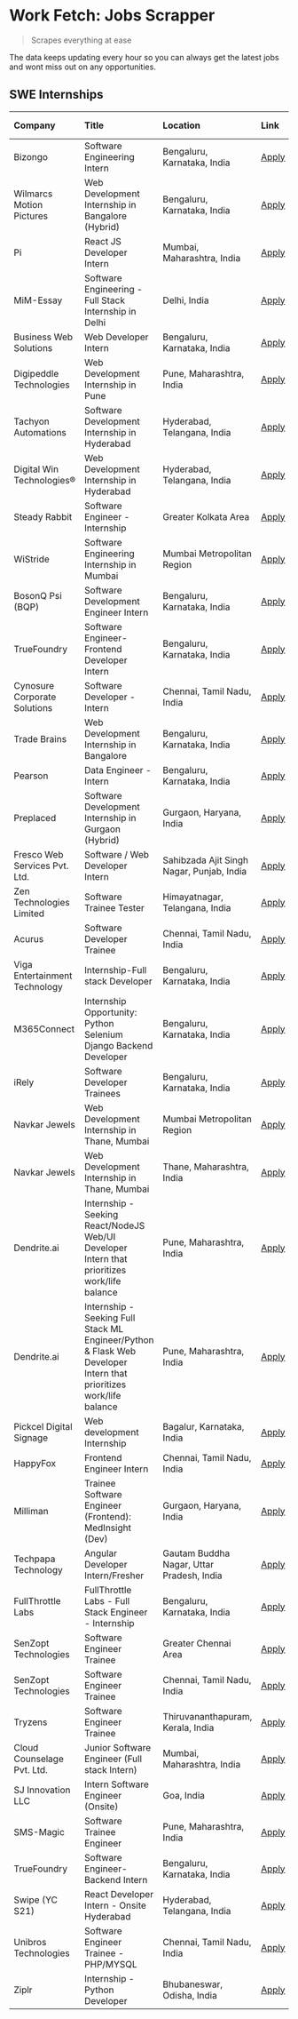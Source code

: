 # Work Fetch: Jobs Scrapper
> Scrapes everything at ease

The data keeps updating every hour so you can always get the latest jobs and wont miss out on any opportunities.

## SWE Internships
<!--START_SECTION:workfetch-->
| Company                       | Title                                                                                                              | Location                                  | Link                                                                                                                                                                                                                                                                                                                          | Date Posted   |
|:------------------------------|:-------------------------------------------------------------------------------------------------------------------|:------------------------------------------|:------------------------------------------------------------------------------------------------------------------------------------------------------------------------------------------------------------------------------------------------------------------------------------------------------------------------------|:--------------|
| Bizongo                       | Software Engineering Intern                                                                                        | Bengaluru, Karnataka, India               | [Apply](https://in.linkedin.com/jobs/view/software-engineering-intern-at-bizongo-3903940503?position=25&pageNum=0&refId=gq4D0fpSeMlMjaZJwjmLzA%3D%3D&trackingId=K8EPG8vktY5EYm14O8rjtQ%3D%3D&trk=public_jobs_jserp-result_search-card)                                                                                        | 2024-04-17    |
| Wilmarcs Motion Pictures      | Web Development Internship in Bangalore (Hybrid)                                                                   | Bengaluru, Karnataka, India               | [Apply](https://in.linkedin.com/jobs/view/web-development-internship-in-bangalore-hybrid-at-wilmarcs-motion-pictures-3904333111?position=47&pageNum=0&refId=gq4D0fpSeMlMjaZJwjmLzA%3D%3D&trackingId=SgRKlEKSeqbsWf2cG2C2Jw%3D%3D&trk=public_jobs_jserp-result_search-card)                                                    | 2024-04-17    |
| Pi                            | React JS Developer Intern                                                                                          | Mumbai, Maharashtra, India                | [Apply](https://in.linkedin.com/jobs/view/react-js-developer-intern-at-pi-3899047743?position=53&pageNum=0&refId=gq4D0fpSeMlMjaZJwjmLzA%3D%3D&trackingId=Z2HuaAUw4C8NxEUnacEKuA%3D%3D&trk=public_jobs_jserp-result_search-card)                                                                                               | 2024-04-16    |
| MiM-Essay                     | Software Engineering - Full Stack Internship in Delhi                                                              | Delhi, India                              | [Apply](https://in.linkedin.com/jobs/view/software-engineering-full-stack-internship-in-delhi-at-mim-essay-3901647332?position=23&pageNum=0&refId=gq4D0fpSeMlMjaZJwjmLzA%3D%3D&trackingId=X0FVq7DAOwxqi3DSRsoPCA%3D%3D&trk=public_jobs_jserp-result_search-card)                                                              | 2024-04-15    |
| Business Web Solutions        | Web Developer Intern                                                                                               | Bengaluru, Karnataka, India               | [Apply](https://in.linkedin.com/jobs/view/web-developer-intern-at-business-web-solutions-3897552404?position=18&pageNum=0&refId=gq4D0fpSeMlMjaZJwjmLzA%3D%3D&trackingId=h42EIAbshJGTlElsHzhgxg%3D%3D&trk=public_jobs_jserp-result_search-card)                                                                                | 2024-04-13    |
| Digipeddle Technologies       | Web Development Internship in Pune                                                                                 | Pune, Maharashtra, India                  | [Apply](https://in.linkedin.com/jobs/view/web-development-internship-in-pune-at-digipeddle-technologies-3898605884?position=40&pageNum=0&refId=gq4D0fpSeMlMjaZJwjmLzA%3D%3D&trackingId=hlR1IreuQ1baArhyDFMxsA%3D%3D&trk=public_jobs_jserp-result_search-card)                                                                 | 2024-04-13    |
| Tachyon Automations           | Software Development Internship in Hyderabad                                                                       | Hyderabad, Telangana, India               | [Apply](https://in.linkedin.com/jobs/view/software-development-internship-in-hyderabad-at-tachyon-automations-3896969464?position=24&pageNum=0&refId=gq4D0fpSeMlMjaZJwjmLzA%3D%3D&trackingId=LimMJgGWDjGoQhB2ibJaDA%3D%3D&trk=public_jobs_jserp-result_search-card)                                                           | 2024-04-12    |
| Digital Win Technologies®     | Web Development Internship in Hyderabad                                                                            | Hyderabad, Telangana, India               | [Apply](https://in.linkedin.com/jobs/view/web-development-internship-in-hyderabad-at-digital-win-technologies%C2%AE-3893193501?position=50&pageNum=0&refId=gq4D0fpSeMlMjaZJwjmLzA%3D%3D&trackingId=RmD8bcXWu8zrxO9CcB9a3w%3D%3D&trk=public_jobs_jserp-result_search-card)                                                     | 2024-04-10    |
| Steady Rabbit                 | Software Engineer - Internship                                                                                     | Greater Kolkata Area                      | [Apply](https://in.linkedin.com/jobs/view/software-engineer-internship-at-steady-rabbit-3885171077?position=5&pageNum=0&refId=gq4D0fpSeMlMjaZJwjmLzA%3D%3D&trackingId=yQyONa8rjf0UrDokqofeBg%3D%3D&trk=public_jobs_jserp-result_search-card)                                                                                  | 2024-04-08    |
| WiStride                      | Software Engineering Internship in Mumbai                                                                          | Mumbai Metropolitan Region                | [Apply](https://in.linkedin.com/jobs/view/software-engineering-internship-in-mumbai-at-wistride-3888218704?position=10&pageNum=0&refId=gq4D0fpSeMlMjaZJwjmLzA%3D%3D&trackingId=%2FYrF%2FmSkK1e7AITx1XPqIg%3D%3D&trk=public_jobs_jserp-result_search-card)                                                                     | 2024-04-08    |
| BosonQ Psi (BQP)              | Software Development Engineer Intern                                                                               | Bengaluru, Karnataka, India               | [Apply](https://in.linkedin.com/jobs/view/software-development-engineer-intern-at-bosonq-psi-bqp-3888328596?position=22&pageNum=0&refId=gq4D0fpSeMlMjaZJwjmLzA%3D%3D&trackingId=JMKp5721w0qlk4LyQYkJ%2FQ%3D%3D&trk=public_jobs_jserp-result_search-card)                                                                      | 2024-04-06    |
| TrueFoundry                   | Software Engineer- Frontend Developer Intern                                                                       | Bengaluru, Karnataka, India               | [Apply](https://in.linkedin.com/jobs/view/software-engineer-frontend-developer-intern-at-truefoundry-3887320206?position=13&pageNum=0&refId=gq4D0fpSeMlMjaZJwjmLzA%3D%3D&trackingId=vtX5xf7UtXFVt3XvwXh4%2BQ%3D%3D&trk=public_jobs_jserp-result_search-card)                                                                  | 2024-04-05    |
| Cynosure Corporate Solutions  | Software Developer -Intern                                                                                         | Chennai, Tamil Nadu, India                | [Apply](https://in.linkedin.com/jobs/view/software-developer-intern-at-cynosure-corporate-solutions-3884767755?position=14&pageNum=0&refId=gq4D0fpSeMlMjaZJwjmLzA%3D%3D&trackingId=Ved5PRg8GvGAcM6EhKqJ7w%3D%3D&trk=public_jobs_jserp-result_search-card)                                                                     | 2024-04-04    |
| Trade Brains                  | Web Development Internship in Bangalore                                                                            | Bengaluru, Karnataka, India               | [Apply](https://in.linkedin.com/jobs/view/web-development-internship-in-bangalore-at-trade-brains-3885739433?position=34&pageNum=0&refId=gq4D0fpSeMlMjaZJwjmLzA%3D%3D&trackingId=boYwDDHzqR4zY5E6YTUmAQ%3D%3D&trk=public_jobs_jserp-result_search-card)                                                                       | 2024-04-04    |
| Pearson                       | Data Engineer - Intern                                                                                             | Bengaluru, Karnataka, India               | [Apply](https://in.linkedin.com/jobs/view/data-engineer-intern-at-pearson-3884561204?position=56&pageNum=0&refId=gq4D0fpSeMlMjaZJwjmLzA%3D%3D&trackingId=o86nR6CGjbIeqX%2BkDwZk3Q%3D%3D&trk=public_jobs_jserp-result_search-card)                                                                                             | 2024-04-04    |
| Preplaced                     | Software Development Internship in Gurgaon (Hybrid)                                                                | Gurgaon, Haryana, India                   | [Apply](https://in.linkedin.com/jobs/view/software-development-internship-in-gurgaon-hybrid-at-preplaced-3880567870?position=16&pageNum=0&refId=gq4D0fpSeMlMjaZJwjmLzA%3D%3D&trackingId=5KDsObXdII%2FpXXmx3URBmQ%3D%3D&trk=public_jobs_jserp-result_search-card)                                                              | 2024-04-01    |
| Fresco Web Services Pvt. Ltd. | Software / Web Developer Intern                                                                                    | Sahibzada Ajit Singh Nagar, Punjab, India | [Apply](https://in.linkedin.com/jobs/view/software-web-developer-intern-at-fresco-web-services-pvt-ltd-3880552598?position=49&pageNum=0&refId=gq4D0fpSeMlMjaZJwjmLzA%3D%3D&trackingId=Ns%2B3%2F2b1uukftebr3xWMdg%3D%3D&trk=public_jobs_jserp-result_search-card)                                                              | 2024-04-01    |
| Zen Technologies Limited      | Software Trainee Tester                                                                                            | Himayatnagar, Telangana, India            | [Apply](https://in.linkedin.com/jobs/view/software-trainee-tester-at-zen-technologies-limited-3872100214?position=7&pageNum=0&refId=gq4D0fpSeMlMjaZJwjmLzA%3D%3D&trackingId=kyaklY495mZHv3dr5Aa6mA%3D%3D&trk=public_jobs_jserp-result_search-card)                                                                            | 2024-03-26    |
| Acurus                        | Software Developer Trainee                                                                                         | Chennai, Tamil Nadu, India                | [Apply](https://in.linkedin.com/jobs/view/software-developer-trainee-at-acurus-3871400616?position=15&pageNum=0&refId=gq4D0fpSeMlMjaZJwjmLzA%3D%3D&trackingId=rF%2FGq8Bx%2F8GcRhARp2Al0w%3D%3D&trk=public_jobs_jserp-result_search-card)                                                                                      | 2024-03-26    |
| Viga Entertainment Technology | Internship-Full stack Developer                                                                                    | Bengaluru, Karnataka, India               | [Apply](https://in.linkedin.com/jobs/view/internship-full-stack-developer-at-viga-entertainment-technology-3870669789?position=19&pageNum=0&refId=gq4D0fpSeMlMjaZJwjmLzA%3D%3D&trackingId=2oFtl9OEaYlFnRbjvsfWWw%3D%3D&trk=public_jobs_jserp-result_search-card)                                                              | 2024-03-25    |
| M365Connect                   | Internship Opportunity: Python Selenium Django Backend Developer                                                   | Bengaluru, Karnataka, India               | [Apply](https://in.linkedin.com/jobs/view/internship-opportunity-python-selenium-django-backend-developer-at-m365connect-3868219387?position=60&pageNum=0&refId=gq4D0fpSeMlMjaZJwjmLzA%3D%3D&trackingId=yRCTiejv%2FyO3YZP9hlYLcA%3D%3D&trk=public_jobs_jserp-result_search-card)                                              | 2024-03-24    |
| iRely                         | Software Developer Trainees                                                                                        | Bengaluru, Karnataka, India               | [Apply](https://in.linkedin.com/jobs/view/software-developer-trainees-at-irely-3860566039?position=2&pageNum=0&refId=gq4D0fpSeMlMjaZJwjmLzA%3D%3D&trackingId=yZklXV5ZPCNFGGNdGoDigQ%3D%3D&trk=public_jobs_jserp-result_search-card)                                                                                           | 2024-03-18    |
| Navkar Jewels                 | Web Development Internship in Thane, Mumbai                                                                        | Mumbai Metropolitan Region                | [Apply](https://in.linkedin.com/jobs/view/web-development-internship-in-thane-mumbai-at-navkar-jewels-3858080315?position=45&pageNum=0&refId=gq4D0fpSeMlMjaZJwjmLzA%3D%3D&trackingId=VVAc%2FE%2FRwFC9WAmAXtUEnQ%3D%3D&trk=public_jobs_jserp-result_search-card)                                                               | 2024-03-15    |
| Navkar Jewels                 | Web Development Internship in Thane, Mumbai                                                                        | Thane, Maharashtra, India                 | [Apply](https://in.linkedin.com/jobs/view/web-development-internship-in-thane-mumbai-at-navkar-jewels-3858087224?position=52&pageNum=0&refId=gq4D0fpSeMlMjaZJwjmLzA%3D%3D&trackingId=0tXCIwwoSdugswfDNWrcug%3D%3D&trk=public_jobs_jserp-result_search-card)                                                                   | 2024-03-15    |
| Dendrite.ai                   | Internship - Seeking React/NodeJS Web/UI Developer Intern that prioritizes work/life balance                       | Pune, Maharashtra, India                  | [Apply](https://in.linkedin.com/jobs/view/internship-seeking-react-nodejs-web-ui-developer-intern-that-prioritizes-work-life-balance-at-dendrite-ai-3853583200?position=29&pageNum=0&refId=gq4D0fpSeMlMjaZJwjmLzA%3D%3D&trackingId=AKt9zy6Fc6kMN0hOzr%2FHcw%3D%3D&trk=public_jobs_jserp-result_search-card)                   | 2024-03-12    |
| Dendrite.ai                   | Internship - Seeking Full Stack ML Engineer/Python & Flask Web Developer Intern that prioritizes work/life balance | Pune, Maharashtra, India                  | [Apply](https://in.linkedin.com/jobs/view/internship-seeking-full-stack-ml-engineer-python-flask-web-developer-intern-that-prioritizes-work-life-balance-at-dendrite-ai-3853583202?position=57&pageNum=0&refId=gq4D0fpSeMlMjaZJwjmLzA%3D%3D&trackingId=2c0uVKz526SQJXUzqqtAGQ%3D%3D&trk=public_jobs_jserp-result_search-card) | 2024-03-12    |
| Pickcel Digital Signage       | Web development Internship                                                                                         | Bagalur, Karnataka, India                 | [Apply](https://in.linkedin.com/jobs/view/web-development-internship-at-pickcel-digital-signage-3849506118?position=46&pageNum=0&refId=gq4D0fpSeMlMjaZJwjmLzA%3D%3D&trackingId=WlKbrQEOVCep4vlHZ5ue9w%3D%3D&trk=public_jobs_jserp-result_search-card)                                                                         | 2024-03-08    |
| HappyFox                      | Frontend Engineer Intern                                                                                           | Chennai, Tamil Nadu, India                | [Apply](https://in.linkedin.com/jobs/view/frontend-engineer-intern-at-happyfox-3848357951?position=42&pageNum=0&refId=gq4D0fpSeMlMjaZJwjmLzA%3D%3D&trackingId=27RUFkFnJKg6w7vYhZ0SKg%3D%3D&trk=public_jobs_jserp-result_search-card)                                                                                          | 2024-03-07    |
| Milliman                      | Trainee Software Engineer (Frontend): MedInsight (Dev)                                                             | Gurgaon, Haryana, India                   | [Apply](https://in.linkedin.com/jobs/view/trainee-software-engineer-frontend-medinsight-dev-at-milliman-3792874280?position=9&pageNum=0&refId=gq4D0fpSeMlMjaZJwjmLzA%3D%3D&trackingId=lO4maoczzp83a6MbitZgeA%3D%3D&trk=public_jobs_jserp-result_search-card)                                                                  | 2024-03-01    |
| Techpapa Technology           | Angular Developer Intern/Fresher                                                                                   | Gautam Buddha Nagar, Uttar Pradesh, India | [Apply](https://in.linkedin.com/jobs/view/angular-developer-intern-fresher-at-techpapa-technology-3834305862?position=51&pageNum=0&refId=gq4D0fpSeMlMjaZJwjmLzA%3D%3D&trackingId=tYQlz9gSKazJp2oNUVS8ZA%3D%3D&trk=public_jobs_jserp-result_search-card)                                                                       | 2024-02-20    |
| FullThrottle Labs             | FullThrottle Labs - Full Stack Engineer - Internship                                                               | Bengaluru, Karnataka, India               | [Apply](https://in.linkedin.com/jobs/view/fullthrottle-labs-full-stack-engineer-internship-at-fullthrottle-labs-3829636016?position=48&pageNum=0&refId=gq4D0fpSeMlMjaZJwjmLzA%3D%3D&trackingId=TFa5umP3IrZ4FdSmA5PV4g%3D%3D&trk=public_jobs_jserp-result_search-card)                                                         | 2024-02-17    |
| SenZopt Technologies          | Software Engineer Trainee                                                                                          | Greater Chennai Area                      | [Apply](https://in.linkedin.com/jobs/view/software-engineer-trainee-at-senzopt-technologies-3827688781?position=28&pageNum=0&refId=gq4D0fpSeMlMjaZJwjmLzA%3D%3D&trackingId=8twQ35z%2B4vA9CAeFmnEIdg%3D%3D&trk=public_jobs_jserp-result_search-card)                                                                           | 2024-02-12    |
| SenZopt Technologies          | Software Engineer Trainee                                                                                          | Chennai, Tamil Nadu, India                | [Apply](https://in.linkedin.com/jobs/view/software-engineer-trainee-at-senzopt-technologies-3827686880?position=43&pageNum=0&refId=gq4D0fpSeMlMjaZJwjmLzA%3D%3D&trackingId=Ra7Zy34H15rE0PUrHT9%2FrQ%3D%3D&trk=public_jobs_jserp-result_search-card)                                                                           | 2024-02-12    |
| Tryzens                       | Software Engineer Trainee                                                                                          | Thiruvananthapuram, Kerala, India         | [Apply](https://in.linkedin.com/jobs/view/software-engineer-trainee-at-tryzens-3809363491?position=30&pageNum=0&refId=gq4D0fpSeMlMjaZJwjmLzA%3D%3D&trackingId=t9BIxhnMDE5blFJ1GnF2Cg%3D%3D&trk=public_jobs_jserp-result_search-card)                                                                                          | 2024-01-18    |
| Cloud Counselage Pvt. Ltd.    | Junior Software Engineer (Full stack Intern)                                                                       | Mumbai, Maharashtra, India                | [Apply](https://in.linkedin.com/jobs/view/junior-software-engineer-full-stack-intern-at-cloud-counselage-pvt-ltd-3803132814?position=21&pageNum=0&refId=gq4D0fpSeMlMjaZJwjmLzA%3D%3D&trackingId=bqYbl8t0IuFHB8ujgJHfcg%3D%3D&trk=public_jobs_jserp-result_search-card)                                                        | 2024-01-11    |
| SJ Innovation LLC             | Intern Software Engineer (Onsite)                                                                                  | Goa, India                                | [Apply](https://in.linkedin.com/jobs/view/intern-software-engineer-onsite-at-sj-innovation-llc-3799959011?position=37&pageNum=0&refId=gq4D0fpSeMlMjaZJwjmLzA%3D%3D&trackingId=yTVlxNcHyNopA%2FL44%2BmeGA%3D%3D&trk=public_jobs_jserp-result_search-card)                                                                      | 2024-01-11    |
| SMS-Magic                     | Software Trainee Engineer                                                                                          | Pune, Maharashtra, India                  | [Apply](https://in.linkedin.com/jobs/view/software-trainee-engineer-at-sms-magic-3761409781?position=26&pageNum=0&refId=gq4D0fpSeMlMjaZJwjmLzA%3D%3D&trackingId=L5%2F9DTr5SjU9El8fmvRvSQ%3D%3D&trk=public_jobs_jserp-result_search-card)                                                                                      | 2023-11-16    |
| TrueFoundry                   | Software Engineer-Backend Intern                                                                                   | Bengaluru, Karnataka, India               | [Apply](https://in.linkedin.com/jobs/view/software-engineer-backend-intern-at-truefoundry-3779508170?position=27&pageNum=0&refId=gq4D0fpSeMlMjaZJwjmLzA%3D%3D&trackingId=DA7ezjiSiahkI0VNQHlO0Q%3D%3D&trk=public_jobs_jserp-result_search-card)                                                                               | 2023-11-10    |
| Swipe (YC S21)                | React Developer Intern - Onsite Hyderabad                                                                          | Hyderabad, Telangana, India               | [Apply](https://in.linkedin.com/jobs/view/react-developer-intern-onsite-hyderabad-at-swipe-yc-s21-3737600089?position=32&pageNum=0&refId=gq4D0fpSeMlMjaZJwjmLzA%3D%3D&trackingId=W7wRPwtF6e9XmXsKuf9ciQ%3D%3D&trk=public_jobs_jserp-result_search-card)                                                                       | 2023-10-13    |
| Unibros Technologies          | Software Engineer Trainee - PHP/MYSQL                                                                              | Chennai, Tamil Nadu, India                | [Apply](https://in.linkedin.com/jobs/view/software-engineer-trainee-php-mysql-at-unibros-technologies-3656599241?position=31&pageNum=0&refId=gq4D0fpSeMlMjaZJwjmLzA%3D%3D&trackingId=f59uLURTflbCJLZMmjGa%2BA%3D%3D&trk=public_jobs_jserp-result_search-card)                                                                 | 2023-06-12    |
| Ziplr                         | Internship - Python Developer                                                                                      | Bhubaneswar, Odisha, India                | [Apply](https://in.linkedin.com/jobs/view/internship-python-developer-at-ziplr-3645677592?position=55&pageNum=0&refId=gq4D0fpSeMlMjaZJwjmLzA%3D%3D&trackingId=tQ5ktvxR3iny3b8H12TINQ%3D%3D&trk=public_jobs_jserp-result_search-card)                                                                                          | 2023-06-02    |
<!--END_SECTION:workfetch-->
